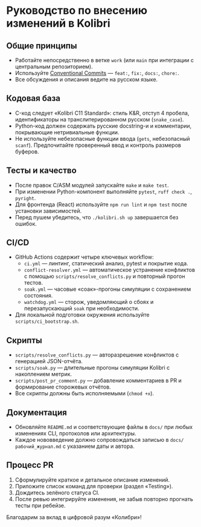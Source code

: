# Руководство по внесению изменений в Kolibri

## Общие принципы
- Работайте непосредственно в ветке `work` (или `main` при интеграции с центральным репозиторием).
- Используйте [Conventional Commits](https://www.conventionalcommits.org/ru/v1.0.0/) — `feat:`, `fix:`, `docs:`, `chore:`.
- Все обсуждения и описания ведите на русском языке.

## Кодовая база
- C-код следует «Kolibri C11 Standard»: стиль K&R, отступ 4 пробела, идентификаторы на транслитерированном русском (`snake_case`).
- Python-код должен содержать русские docstring-и и комментарии, покрывающие нетривиальные функции.
- Не используйте небезопасные функции ввода (`gets`, небезопасный `scanf`). Предпочитайте проверенный ввод и контроль размеров буферов.

## Тесты и качество
- После правок C/ASM модулей запускайте `make` и `make test`.
- При изменении Python-компонент выполняйте `pytest`, `ruff check .`, `pyright`.
- Для фронтенда (React) используйте `npm run lint` и `npm test` после установки зависимостей.
- Перед пушем убедитесь, что `./kolibri.sh up` завершается без ошибок.

## CI/CD
- GitHub Actions содержит четыре ключевых workflow:
  - `ci.yml` — линтинг, статический анализ, pytest и покрытие кода.
  - `conflict-resolver.yml` — автоматическое устранение конфликтов с помощью `scripts/resolve_conflicts.py` и повторный прогон тестов.
  - `soak.yml` — часовые «соак»-прогоны симуляции с сохранением состояния.
  - `watchdog.yml` — сторож, уведомляющий о сбоях и перезапускающий `soak` при необходимости.
- Для локальной подготовки окружения используйте `scripts/ci_bootstrap.sh`.

## Скрипты
- `scripts/resolve_conflicts.py` — авторазрешение конфликтов с генерацией JSON-отчёта.
- `scripts/soak.py` — длительные прогоны симуляции Kolibri с накоплением метрик.
- `scripts/post_pr_comment.py` — добавление комментариев в PR и формирование сторожевых отчётов.
- Все скрипты должны быть исполняемыми (`chmod +x`).

## Документация
- Обновляйте `README.md` и соответствующие файлы в `docs/` при любых изменениях CLI, протоколов или архитектуры.
- Каждое нововведение должно сопровождаться записью в `docs/рабочий_журнал.md` с указанием даты и автора.

## Процесс PR
1. Сформулируйте краткое и детальное описание изменений.
2. Приложите список команд для проверки (раздел «Testing»).
3. Дождитесь зелёного статуса CI.
4. После ревью интегрируйте изменения, не забыв повторно прогнать тесты при ребейзе.

Благодарим за вклад в цифровой разум «Колибри»!
